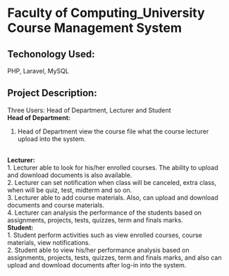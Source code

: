 # Faculty of Computing_University Course Management System

## Techonology Used:
PHP, Laravel, MySQL
 
## Project Description:
Three Users: Head of Department, Lecturer and Student
<br>
<b>Head of Department:</b>
<br>
1. Head of Department view the course file what the course lecturer upload into the system.
<br>
<b>Lecturer:</b>
<br>
1. Lecturer able to look for his/her enrolled courses. The ability to upload and download documents is also available.<br>
2. Lecturer can set notification when class will be canceled, extra class, when will be quiz, test, midterm and so on.<br> 
3. Lecturer able to add course materials. Also, can upload and download documents and course materials.<br>
4. Lecturer can analysis the performance of the students based on assignments, projects, tests, quizzes, term and finals marks.
<br>
<b>Student:</b>
<br>
1. Student perform activities such as view enrolled courses, course materials, view notifications.<br>
2. Student able to view his/her performance analysis based on assignments, projects, tests, quizzes, term and finals marks, and also can upload and download
documents after log-in into the system.
